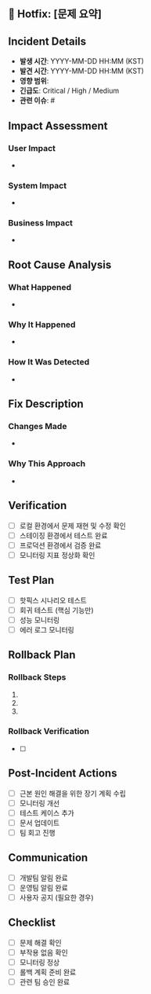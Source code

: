 ## 🚨 Hotfix: [문제 요약]

## Incident Details
- **발생 시간**: YYYY-MM-DD HH:MM (KST)
- **발견 시간**: YYYY-MM-DD HH:MM (KST)
- **영향 범위**: 
- **긴급도**: Critical / High / Medium
- **관련 이슈**: #

## Impact Assessment
<!-- 사용자와 시스템에 미친 영향 -->
### User Impact
- 

### System Impact
- 

### Business Impact
- 

## Root Cause Analysis
<!-- 문제의 근본 원인 -->
### What Happened
- 

### Why It Happened
- 

### How It Was Detected
- 

## Fix Description
<!-- 최소한의 변경으로 문제를 해결하는 방법 -->
### Changes Made
- 

### Why This Approach
- 

## Verification
<!-- 수정사항 검증 -->
- [ ] 로컬 환경에서 문제 재현 및 수정 확인
- [ ] 스테이징 환경에서 테스트 완료
- [ ] 프로덕션 환경에서 검증 완료
- [ ] 모니터링 지표 정상화 확인

## Test Plan
- [ ] 핫픽스 시나리오 테스트
- [ ] 회귀 테스트 (핵심 기능만)
- [ ] 성능 모니터링
- [ ] 에러 로그 모니터링

## Rollback Plan
<!-- 문제 발생 시 롤백 계획 -->
### Rollback Steps
1. 
2. 
3. 

### Rollback Verification
- [ ] 

## Post-Incident Actions
<!-- 사후 조치 계획 -->
- [ ] 근본 원인 해결을 위한 장기 계획 수립
- [ ] 모니터링 개선
- [ ] 테스트 케이스 추가
- [ ] 문서 업데이트
- [ ] 팀 회고 진행

## Communication
<!-- 관련 팀/사용자 커뮤니케이션 -->
- [ ] 개발팀 알림 완료
- [ ] 운영팀 알림 완료
- [ ] 사용자 공지 (필요한 경우)

## Checklist
- [ ] 문제 해결 확인
- [ ] 부작용 없음 확인
- [ ] 모니터링 정상
- [ ] 롤백 계획 준비 완료
- [ ] 관련 팀 승인 완료